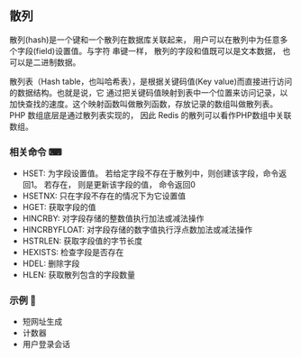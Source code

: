 ## 散列

散列(hash)是一个键和一个散列在数据库关联起来， 用户可以在散列中为任意多个字段(field)设置值。与字符
串键一样， 散列的字段和值既可以是文本数据， 也可以是二进制数据。 

散列表（Hash table，也叫哈希表），是根据关键码值(Key value)而直接进行访问的数据结构。也就是说，它
通过把关键码值映射到表中一个位置来访问记录，以加快查找的速度。这个映射函数叫做散列函数，存放记录的数组叫做散列表。
PHP 数组底层是通过散列表实现的， 因此 Redis 的散列可以看作PHP数组中关联数组。

### 相关命令 ⌨ 
- HSET: 为字段设置值。 若给定字段不存在于散列中，则创建该字段，命令返回1。 
  若存在， 则是更新该字段的值， 命令返回0
- HSETNX: 只在字段不存在的情况下为它设置值
- HGET: 获取字段的值  
- HINCRBY: 对字段存储的整数值执行加法或减法操作
- HINCRBYFLOAT: 对字段存储的数字值执行浮点数加法或减法操作
- HSTRLEN: 获取字段值的字节长度
- HEXISTS: 检查字段是否存在
- HDEL: 删除字段
- HLEN: 获取散列包含的字段数量


### 示例 🌰
- 短网址生成
- 计数器
- 用户登录会话